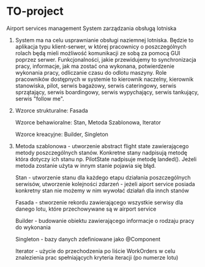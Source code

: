# TO-project
Airport services management
System zarządzania obsługą lotniska
1) System ma na celu usprawnianie obsługi naziemnej lotniska. 
Będzie to aplikacja typu klient-serwer, w której pracownicy 
o poszczególnych rolach będą mieli możliwość komunikacji ze 
sobą za pomocą GUI poprzez serwer. Funkcjonalności, jakie 
przewidujemy to synchronizacja pracy, informacje, jak ma 
zostać ona wykonana, potwierdzenie wykonania pracy, 
odliczanie czasu do odlotu maszyny. 
Role pracowników dostępnych w systemie to kierownik naczelny, 
kierownik stanowiska, pilot, serwis bagażowy, serwis cateringowy, serwis sprzątający, 
serwis boardingowy, serwis wypychający, serwis tankujący, serwis "follow me".
2) Wzorce strukturalne: Fasada

   Wzorce behawioralne: Stan, Metoda Szablonowa, Iterator
   
   Wzorce kreacyjne: Builder, Singleton
   
3) Metoda szablonowa - utworzenie abstract flight state zawierającego metody poszczególnych stanów. Konkretne stany nadpisują metodę która dotyczy ich stanu np.          PilotState nadpisuje metodę landed(). Jeżeli metoda zostanie użyta w innym stanie pojawia się błąd.
          
   Stan - utworzenie stanu dla każdego etapu działania poszczególnych serwisów, utworzenie kolejności zdarzeń - jeżeli aiport service posiada konkretny stan nie możemy w    nim wywołać działań dla innch stanów
          
   Fasada - stworzenie rekordu zawierającego wszystkie serwisy dla danego lotu, które przechowywane są w airport service
   
   Builder - budowanie obiektu zawierającego informacje o rodzaju pracy do wykonania
   
   Singleton - bazy danych zdefiniowane jako @Component 
   
   Iterator - użycie do przechodzenia po liście WorkOrders w celu znalezienia prac spełniających kryteria 
          iteracji (po numerze lotu) 
